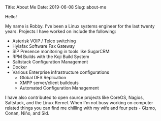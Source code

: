 Title: About Me
Date: 2019-06-08
Slug: about-me

Hello!  

My name is Robby.  I've been a Linux systems engineer for the last twenty years.  Projects I have worked on include the following:

* Asterisk VOIP / Telco switching
* Hylafax Software Fax Gateway
* SIP Presence monitoring in tools like SugarCRM
* RPM Builds with the Koji Build System
* Saltstack Configuration Management
* Docker 
* Various Enterprise infrastructure configurations
    - Global DFS Replication
    - XMPP server/client buildouts
    - Automated Configuration Management 

I have also contributed to open source projects like CoreOS, Nagios, Saltstack, and the Linux Kernel.  When I'm not busy working on computer related things you can find me chilling with my wife and four pets - Gizmo, Conan, Niño, and Sid.

